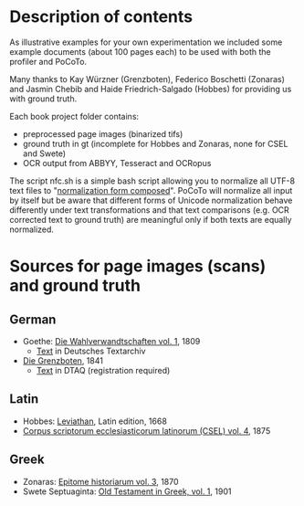 # Description of contents

As illustrative examples for your own experimentation we included some
example documents (about 100 pages each) to be used with both the profiler and PoCoTo.

Many thanks to Kay Würzner (Grenzboten), Federico Boschetti (Zonaras)
and Jasmin Chebib and Haide Friedrich-Salgado (Hobbes) for providing us with ground truth.

Each book project folder contains:

* preprocessed page images (binarized  tifs)
* ground truth in gt (incomplete for Hobbes and Zonaras, none for CSEL and Swete)
* OCR output from ABBYY, Tesseract and OCRopus

The script nfc.sh is a simple bash script allowing you to normalize all UTF-8 text files to "[normalization form composed][nfc]". PoCoTo will normalize all input by itself but be aware that different forms of Unicode normalization behave differently under text transformations and that text comparisons (e.g. OCR corrected text to ground truth) are meaningful only if both  texts are equally normalized.

[nfc]: https://en.wikipedia.org/wiki/Unicode_equivalence


# Sources for page images (scans) and ground truth
## German
* Goethe: [Die Wahlverwandtschaften vol. 1][wahlverw], 1809
    * [Text][textwahl] in Deutsches Textarchiv
* [Die Grenzboten][grenzboten], 1841
    * [Text][textgrenz] in DTAQ (registration required)

## Latin
* Hobbes: [Leviathan][leviathan], Latin edition, 1668
* [Corpus scriptorum ecclesiasticorum latinorum (CSEL) vol. 4][csel4], 1875

## Greek
* Zonaras: [Epitome historiarum vol. 3][epitome], 1870
* Swete Septuaginta: [Old Testament in Greek, vol. 1][swete1], 1901

[books]: http://www.cis.lmu.de/ocrworkshop/data/books/books-ocr.zip
[workshop]: http://www.cis.lmu.de/ocrworkshop/
[wahlverw]: http://daten.digitale-sammlungen.de/~db/0008/bsb00087891/images/
[textwahl]: http://www.deutschestextarchiv.de/book/show/goethe_wahlverw01_1809
[textgrenz]: http://www.deutschestextarchiv.de/dtaq/book?q=grenzboten_179382_282158
[grenzboten]: http://brema.suub.uni-bremen.de/periodical/titleinfo/282158
[leviathan]: https://archive.org/details/leviathansivedem00hobb
[epitome]: https://archive.org/details/ioannoutouzonara03zonauoft
[swete1]: https://archive.org/details/oldtestamentingr01swet
[pg82]: http://www.mdz-nbn-resolving.de/urn/resolver.pl?urn=urn:nbn:de:bvb:12-bsb10800809-1
[csel4]: https://archive.org/details/corpusscriptoru09wissgoog
